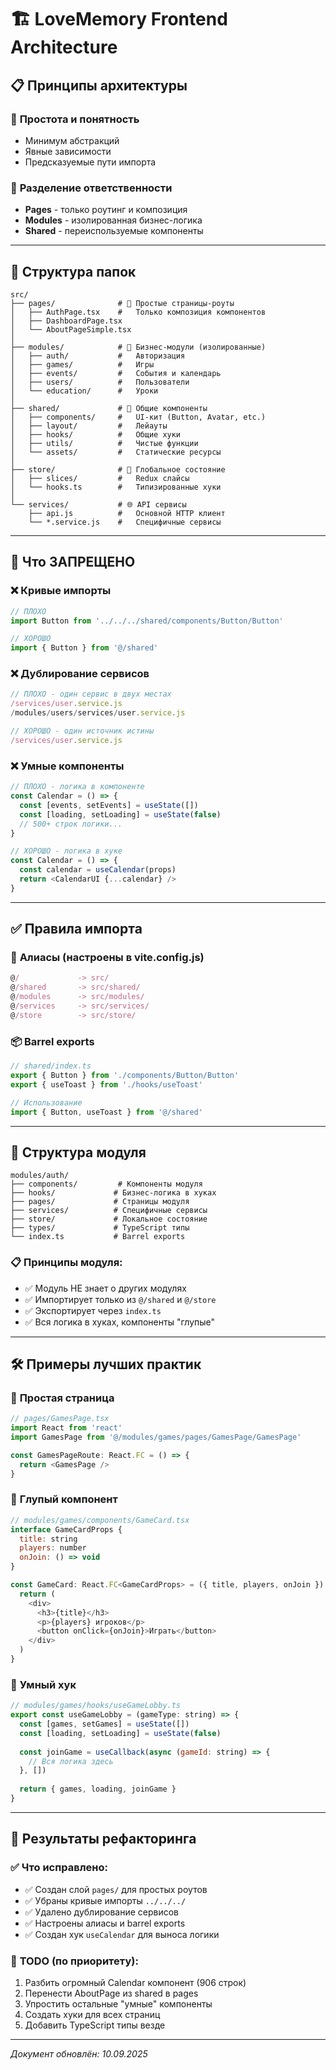 # 🏗️ LoveMemory Frontend Architecture

## 📋 Принципы архитектуры

### 🎯 **Простота и понятность**
- Минимум абстракций
- Явные зависимости
- Предсказуемые пути импорта

### 🔧 **Разделение ответственности**
- **Pages** - только роутинг и композиция
- **Modules** - изолированная бизнес-логика 
- **Shared** - переиспользуемые компоненты

---

## 📁 Структура папок

```
src/
├── pages/              # 🎯 Простые страницы-роуты
│   ├── AuthPage.tsx    #   Только композиция компонентов
│   ├── DashboardPage.tsx
│   └── AboutPageSimple.tsx
│
├── modules/            # 🏢 Бизнес-модули (изолированные)
│   ├── auth/           #   Авторизация
│   ├── games/          #   Игры
│   ├── events/         #   События и календарь
│   ├── users/          #   Пользователи
│   └── education/      #   Уроки
│
├── shared/             # 🔄 Общие компоненты
│   ├── components/     #   UI-кит (Button, Avatar, etc.)
│   ├── layout/         #   Лейауты
│   ├── hooks/          #   Общие хуки
│   ├── utils/          #   Чистые функции
│   └── assets/         #   Статические ресурсы
│
├── store/              # 🏪 Глобальное состояние
│   ├── slices/         #   Redux слайсы
│   └── hooks.ts        #   Типизированные хуки
│
└── services/           # 🌐 API сервисы
    ├── api.js          #   Основной HTTP клиент
    └── *.service.js    #   Специфичные сервисы
```

---

## 🚫 Что ЗАПРЕЩЕНО

### ❌ **Кривые импорты**
```javascript
// ПЛОХО
import Button from '../../../shared/components/Button/Button'

// ХОРОШО  
import { Button } from '@/shared'
```

### ❌ **Дублирование сервисов**
```javascript
// ПЛОХО - один сервис в двух местах
/services/user.service.js
/modules/users/services/user.service.js

// ХОРОШО - один источник истины
/services/user.service.js
```

### ❌ **Умные компоненты**
```javascript
// ПЛОХО - логика в компоненте
const Calendar = () => {
  const [events, setEvents] = useState([])
  const [loading, setLoading] = useState(false)
  // 500+ строк логики...
}

// ХОРОШО - логика в хуке
const Calendar = () => {
  const calendar = useCalendar(props)
  return <CalendarUI {...calendar} />
}
```

---

## ✅ Правила импорта

### 🎯 **Алиасы (настроены в vite.config.js)**
```javascript
@/             -> src/
@/shared       -> src/shared/
@/modules      -> src/modules/
@/services     -> src/services/
@/store        -> src/store/
```

### 📦 **Barrel exports**
```javascript
// shared/index.ts
export { Button } from './components/Button/Button'
export { useToast } from './hooks/useToast'

// Использование
import { Button, useToast } from '@/shared'
```

---

## 🏢 Структура модуля

```
modules/auth/
├── components/         # Компоненты модуля
├── hooks/             # Бизнес-логика в хуках
├── pages/             # Страницы модуля  
├── services/          # Специфичные сервисы
├── store/             # Локальное состояние
├── types/             # TypeScript типы
└── index.ts           # Barrel exports
```

### 📋 **Принципы модуля:**
- ✅ Модуль НЕ знает о других модулях
- ✅ Импортирует только из `@/shared` и `@/store`
- ✅ Экспортирует через `index.ts`
- ✅ Вся логика в хуках, компоненты "глупые"

---

## 🛠️ Примеры лучших практик

### 📄 **Простая страница**
```javascript
// pages/GamesPage.tsx
import React from 'react'
import GamesPage from '@/modules/games/pages/GamesPage/GamesPage'

const GamesPageRoute: React.FC = () => {
  return <GamesPage />
}
```

### 🧩 **Глупый компонент**
```javascript
// modules/games/components/GameCard.tsx
interface GameCardProps {
  title: string
  players: number
  onJoin: () => void
}

const GameCard: React.FC<GameCardProps> = ({ title, players, onJoin }) => {
  return (
    <div>
      <h3>{title}</h3>
      <p>{players} игроков</p>
      <button onClick={onJoin}>Играть</button>
    </div>
  )
}
```

### 🎣 **Умный хук**
```javascript
// modules/games/hooks/useGameLobby.ts
export const useGameLobby = (gameType: string) => {
  const [games, setGames] = useState([])
  const [loading, setLoading] = useState(false)
  
  const joinGame = useCallback(async (gameId: string) => {
    // Вся логика здесь
  }, [])
  
  return { games, loading, joinGame }
}
```

---

## 🎯 Результаты рефакторинга

### ✅ **Что исправлено:**
- ✅ Создан слой `pages/` для простых роутов
- ✅ Убраны кривые импорты `../../../`
- ✅ Удалено дублирование сервисов
- ✅ Настроены алиасы и barrel exports
- ✅ Создан хук `useCalendar` для выноса логики

### 🚧 **TODO (по приоритету):**
1. Разбить огромный Calendar компонент (906 строк)
2. Перенести AboutPage из shared в pages
3. Упростить остальные "умные" компоненты
4. Создать хуки для всех страниц
5. Добавить TypeScript типы везде

---

*Документ обновлён: 10.09.2025*


